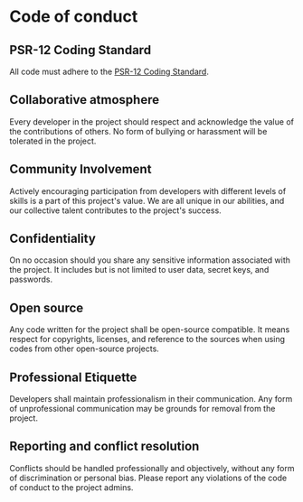 # Code of conduct

## PSR-12 Coding Standard

All code must adhere to the [PSR-12 Coding Standard](https://www.php-fig.org/psr/psr-12/).

## Collaborative atmosphere

Every developer in the project should respect and acknowledge the value of the contributions of others. No form of
bullying or harassment will be tolerated in the project.

## Community Involvement

Actively encouraging participation from developers with different levels of skills is a part of this project's value. We
are all unique in our abilities, and our collective talent contributes to the project's success.

## Confidentiality

On no occasion should you share any sensitive information associated with the project. It includes but is not limited to
user data, secret keys, and passwords.

## Open source

Any code written for the project shall be open-source compatible. It means respect for copyrights, licenses, and
reference to the sources when using codes from other open-source projects.

## Professional Etiquette

Developers shall maintain professionalism in their communication. Any form of unprofessional communication may be
grounds for removal from the project.

## Reporting and conflict resolution

Conflicts should be handled professionally and objectively, without any form of discrimination or personal bias. Please
report any violations of the code of conduct to the project admins.